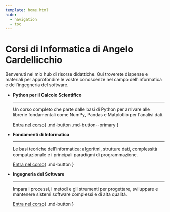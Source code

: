 ```yaml
---
template: home.html
hide:
  - navigation
  - toc
---
```


# Corsi di Informatica di Angelo Cardellicchio

Benvenuti nel mio hub di risorse didattiche. Qui troverete dispense e materiali per approfondire le vostre conoscenze nel campo dell'informatica e dell'ingegneria del software.

<div class="grid cards" markdown>

-   __Python per il Calcolo Scientifico__

    ---

    Un corso completo che parte dalle basi di Python per arrivare alle librerie fondamentali come NumPy, Pandas e Matplotlib per l'analisi dati.

    [Entra nel corso](/python/){ .md-button .md-button--primary }

-   __Fondamenti di Informatica__

    ---

    Le basi teoriche dell'informatica: algoritmi, strutture dati, complessità computazionale e i principali paradigmi di programmazione.

    [Entra nel corso](/informatica/){ .md-button }

-   __Ingegneria del Software__

    ---

    Impara i processi, i metodi e gli strumenti per progettare, sviluppare e mantenere sistemi software complessi e di alta qualità.

    [Entra nel corso](/ing-software/){ .md-button }

</div>